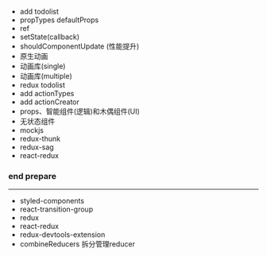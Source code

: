 - add todolist
- propTypes defaultProps
- ref
- setState(callback)
- shouldComponentUpdate (性能提升)
- 原生动画
- 动画库(single)
- 动画库(multiple)
- redux todolist
- add actionTypes
- add actionCreator
- props、智能组件(逻辑)和木偶组件(UI)
- 无状态组件
- mockjs
- redux-thunk
- redux-sag
- react-redux

### end prepare

---

- styled-components
- react-transition-group
- redux
- react-redux
- redux-devtools-extension
- combineReducers 拆分管理reducer